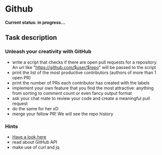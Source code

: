 # Github

**Current status: in progress...**

## Task description

### Unleash your creativity with GitHub

- write a script that checks if there are open pull requests for a repository. An url like "https://github.com/$user/$repo" will be passed to the script
- print the list of the most productive contributors (authors of more than 1 open PR)
- print the number of PRs each contributor has created with the labels
- implement your own feature that you find the most attractive: anything from sorting to comment count or even fancy output format
- ask your chat mate to review your code and create a meaningful pull request
- do the same for her xD
- merge your fellow PR! We will see the repo history

### Hints

- [Have a look here](https://github.com/trending)
- read about GitHub API
- make use of curl and jq
